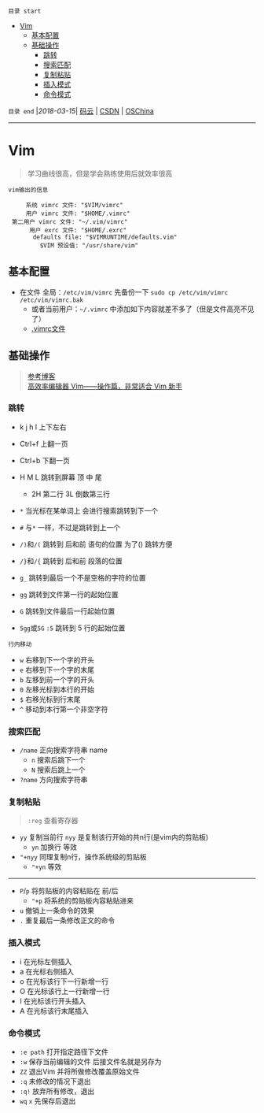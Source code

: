 `目录 start`
 
- [Vim](#vim)
    - [基本配置](#基本配置)
    - [基础操作](#基础操作)
        - [跳转](#跳转)
        - [搜索匹配](#搜索匹配)
        - [复制粘贴](#复制粘贴)
        - [插入模式](#插入模式)
        - [命令模式](#命令模式)

`目录 end` |_2018-03-15_| [码云](https://gitee.com/kcp1104) | [CSDN](http://blog.csdn.net/kcp606) | [OSChina](https://my.oschina.net/kcp1104)
****************************************
# Vim 
> 学习曲线很高，但是学会熟练使用后就效率很高

`vim输出的信息`
```
     系统 vimrc 文件: "$VIM/vimrc"
     用户 vimrc 文件: "$HOME/.vimrc"
 第二用户 vimrc 文件: "~/.vim/vimrc"
      用户 exrc 文件: "$HOME/.exrc"
       defaults file: "$VIMRUNTIME/defaults.vim"
         $VIM 预设值: "/usr/share/vim"
```
## 基本配置
- 在文件 全局：`/etc/vim/vimrc` 先备份一下 `sudo cp /etc/vim/vimrc /etc/vim/vimrc.bak`
	- 或者当前用户：`~/.vimrc` 中添加如下内容就差不多了（但是文件高亮不见了）
    - [.vimrc文件](https://gitee.com/kcp1104/codes/ajpxfmltvund5r2w8ge4o50#.vimrc)

## 基础操作
> [参考博客](http://www.jianshu.com/p/bcbe916f97e1)  
> [高效率编辑器 Vim——操作篇，非常适合 Vim 新手](https://linuxtoy.org/archives/efficient-editing-with-vim.html)

### 跳转
- k j h l  上下左右
- Ctrl+f 上翻一页
- Ctrl+b 下翻一页
- H M L  跳转到屏幕 顶 中 尾
	- 2H 第二行 3L 倒数第三行

- `*` 当光标在某单词上 会进行搜索跳转到下一个
- `#` 与`*` 一样，不过是跳转到上一个
- `/)`和`/(` 跳转到 后和前 语句的位置 为了() 跳转方便
- `/}`和`/{` 跳转到 后和前 段落的位置  
- `g_` 跳转到最后一个不是空格的字符的位置
- `gg` 跳转到文件第一行的起始位置
- `G` 跳转到文件最后一行起始位置
- `5gg`或`5G` `:5` 跳转到 5 行的起始位置

`行内移动`
- `w` 右移到下一个字的开头
- `e` 右移到下一个字的末尾
- `b` 左移到前一个字的开头
- `0` 左移光标到本行的开始
- `$` 右移光标到行末尾
- `^` 移动到本行第一个非空字符


### 搜索匹配
- `/name`  正向搜索字符串 name
	- `n` 搜索后跳下一个 
	- `N` 搜索后跳上一个
- `?name` 方向搜索字符串

### 复制粘贴
> `:reg` 查看寄存器

- `yy` 复制当前行 `nyy` 是复制该行开始的共n行(是vim内的剪贴板)
    - `yn` 加换行 等效
- `"+nyy` 同理复制n行，操作系统级的剪贴板
    - `"+yn` 等效

*********

- `P`/`p`  将剪贴板的内容粘贴在 前/后
    - `"+p` 将系统的剪贴板内容粘贴进来
- `u` 撤销上一条命令的效果
- `.` 重复最后一条修改正文的命令

### 插入模式
- i  在光标左侧插入
- a  在光标右侧插入
- o  在光标该行下一行新增一行
- O  在光标该行上一行新增一行
- I  在光标该行开头插入
- A  在光标该行末尾插入


### 命令模式
- `:e path` 打开指定路径下文件
- `:w` 保存当前编辑的文件 后接文件名就是另存为
- `ZZ` 退出Vim 并将所做修改覆盖原始文件
- `:q` 未修改的情况下退出
- `:q!` 放弃所有修改，退出
- `wq` `x` 先保存后退出

